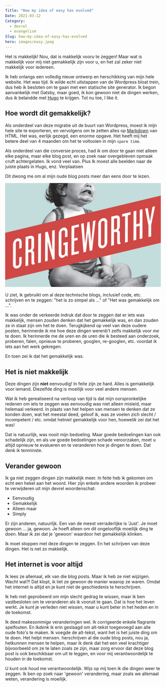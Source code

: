 ```yaml
---
Title: "How my idea of easy has evolved"
Date: 2021-03-12
Category:
  - devrel
  - evangelism
Slug: how-my-idea-of-easy-has-evolved
hero: images/easy.jpeg
---
```


Het is makkelijk! Nou, dat is makkelijk voor*u* te zeggen! Maar wat is makkelijk voor mij niet gemakkelijk zijn voor u, en het zal zeker niet makkelijk voor iedereen.

Ik heb onlangs een volledig nieuw ontwerp en herschikking van mijn hele website. Het was tijd. Ik wilde echt uitstappen van de Wordpress bloat trein, dus heb ik besloten om te gaan met een statische site generator. Ik begon aanvankelijk met Gatsby, maar goed, ik kon gewoon niet de dingen werken, dus ik belandde met [Hugo](https://gohugo.io) te krijgen. Tot nu toe, I like it.

## Hoe wordt dit gemakkelijk?

Als onderdeel van deze migratie uit de buurt van Wordpress, moest ik mijn hele site te exporteren, en vervolgens om te zetten alles op [Markdown](https://www.markdownguide.org) van HTML. Het was, eerlijk gezegd, een enorme opgave. Het heeft mij het betere deel van 4 maanden om het te voltooien in mijn `spare time`.

Als onderdeel van die conversie proces, had ik om door te gaan niet alleen elke pagina, maar elke blog post, en op zoek naar overgebleven opmaak cruft achtergelaten. Ik vond veel van. Plus Ik moest alle beelden naar de juiste plaats in Hugo, enz. Verplaatsen

Dit dwong me om al mijn oude blog posts meer dan eens door te lezen.

![Schreeuwende baby met de banner 'cringeworthy' eroverheen](images/Cringe.jpg)

U ziet, ik gebruikt om al deze technische blogs, inclusief code, etc. schrijven en te zeggen: "het is zo simpel als ..." of "Het was gemakkelijk om ...".

Ik was onder de verkeerde indruk dat door te zeggen dat er iets was makkelijk, mensen zouden denken dat het gemakkelijk was, en dan zouden ze in staat zijn om het te doen. Terugkijkend op veel van deze oudere posten, herinnerde ik me hoe deze dingen werenb't zelfs makkelijk voor _me_ te doen. Ik herinnerde me de uren en de uren die ik besteed aan onderzoek, proberen, falen, opnieuw te proberen, googlen, re-googlen, etc. voordat ik iets aan het werk gekregen.

En toen zei ik dat het gemakkelijk was.

## Het is niet makkelijk

Deze dingen zijn **niet** eenvoudig! In feite zijn ze hard. Alles is gemakkelijk voor iemand. Diezelfde ding is moeilijk voor veel andere mensen.

Wat ik heb gerealiseerd na verloop van tijd is dat mijn oorspronkelijke redenen om iets te zeggen was eenvoudig was niet alleen misleid, maar helemaal verkeerd. In plaats van het helpen van mensen te denken dat ze konden doen, wat het meestal deed, geloof ik, was ze voelen zich slecht / incompetent / etc. omdat het*niet* gemakkelijk voor hen, hoewel*ik* zei dat het was!

Dat is natuurlijk, was nooit mijn bedoeling. Maar goede bedoelingen kan ook schadelijk zijn, en als uw goede bedoelingen schade veroorzaken, moet u altijd opnieuw te evalueren en te veranderen hoe je dingen te doen. Dat denk ik tenminste.

## Verander gewoon

Ik ga niet zeggen dingen zijn makkelijk meer. In feite heb ik gekomen om echt een hekel aan het woord. Hier zijn enkele andere woorden ik probeer te verwijderen uit mijn devrel woordenschat:

- Eenvoudig
- Gemakkelijk
- Alleen maar
- Simply

Er zijn anderen, natuurlijk. Een van de meest verraderlijke is 'Just'. Je moet gewoon ... ja, gewoon. Je hoeft alleen om dit ongelooflijk moeilijk ding te doen. Maar ik zei dat je 'gewoon' waardoor het gemakkelijk klinken.

Ik moet stoppen met deze dingen te zeggen. En het schrijven van deze dingen. Het is net zo makkelijk.

## Het internet is voor altijd

Ik lees ze allemaal, elk van die blog posts. Maar ik heb ze niet wijzigen. Wacht wat?! Dat klopt, ik liet ze gewoon de manier waarop ze waren. Omdat het internet is altijd en je kunt niet de geschiedenis te herschrijven.

Ik heb niet geprobeerd om mijn slecht gedrag te wissen, maar ik ben vastbesloten om te veranderen als ik vooruit te gaan. Dat is hoe het leven werkt. Je kunt je verleden niet wissen, maar u kunt beter in het heden en in de toekomst.

Ik deed make*sommige* veranderingen wel. Ik corrigeerde enkele flagrante spelfouten. En ik*denk* ik erin geslaagd om alt-tekst toegevoegd aan alle oude foto's te maken. Ik voegde de alt-tekst, want het is het juiste ding om te doen. Het helpt mensen. herschrijven al die oude blog posts, nou ja, het*kunnen* mensen te helpen, maar ik denk dat het een veel krachtiger bijvoorbeeld om ze te laten zoals ze zijn, maar zorg ervoor dat deze blog post is ook beschikbaar om uit te leggen, en voor mij verantwoordelijk te houden in de toekomst.

U kunt ook houd me verantwoordelijk. Wijs op mij toen ik die dingen weer te zeggen. Ik ben op zoek naar 'gewoon' verandering, maar zoals we allemaal weten, verandering is moeilijk.
